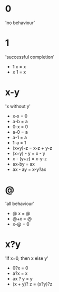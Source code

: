 # 0

'no behaviour'

# 1

'successful completion'

- 1 x = x
- x 1 = x

# x-y

'x without y'

- x-x = 0
- a-b = a
- 0-x = 0
- a-0 = a
- a-1 = a
- 1-a = 1
- (x+y)-z = x-z + y-z
- (x+y) - y = x - y
- x - (y+z) = x-y-z
- ax-by = ax
- ax - ay = x-y?ax


# @

'all behaviour'

- @ x = @
- @+x = @
- x-@ = 0

# x?y

'if x=0, then x else y'

- 0?x = 0
- a?x = x
- ax ? y = y
- (x + y)? z = (x?y)?z

